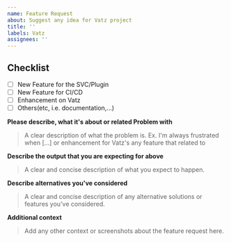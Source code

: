 ```yaml
---
name: Feature Request
about: Suggest any idea for Vatz project
title: ''
labels: Vatz
assignees: ''
---
```


## Checklist
- [ ] New Feature for the SVC/Plugin
- [ ] New Feature for CI/CD
- [ ] Enhancement on Vatz
- [ ] Others(etc, i.e. documentation,...)

**Please describe, what it's about or related Problem with**
> A clear description of what the problem is. Ex. I'm always frustrated when [...]
> or enhancement for Vatz's any feature that related to

**Describe the output that you are expecting for above**
> A clear and concise description of what you expect to happen.

**Describe alternatives you've considered**
> A clear and concise description of any alternative solutions or features you've considered.

**Additional context**
> Add any other context or screenshots about the feature request here.